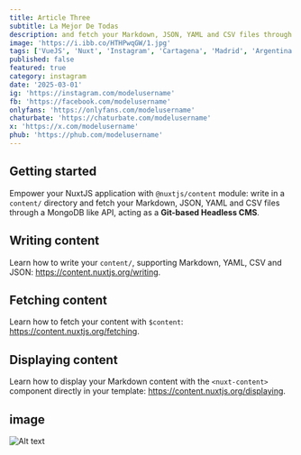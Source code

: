 ```yaml
---
title: Article Three
subtitle: La Mejor De Todas
description: and fetch your Markdown, JSON, YAML and CSV files through a MongoDB like API, acting as a Git-based Headless CMS.
image: 'https://i.ibb.co/HTHPwqGW/1.jpg'
tags: ['VueJS', 'Nuxt', 'Instagram', 'Cartagena', 'Madrid', 'Argentina']
published: false
featured: true
category: instagram
date: '2025-03-01'
ig: 'https://instagram.com/modelusername'
fb: 'https://facebook.com/modelusername'
onlyfans: 'https://onlyfans.com/modelusername'
chaturbate: 'https://chaturbate.com/modelusername'
x: 'https://x.com/modelusername'
phub: 'https://phub.com/modelusername'
---
```


## Getting started

Empower your NuxtJS application with `@nuxtjs/content` module: write in a `content/` directory and fetch your Markdown, JSON, YAML and CSV files through a MongoDB like API, acting as a **Git-based Headless CMS**.

## Writing content

Learn how to write your `content/`, supporting Markdown, YAML, CSV and JSON: https://content.nuxtjs.org/writing.

## Fetching content

Learn how to fetch your content with `$content`: https://content.nuxtjs.org/fetching.

## Displaying content

Learn how to display your Markdown content with the `<nuxt-content>` component directly in your template: https://content.nuxtjs.org/displaying.

## image

![Alt text](https://res.cloudinary.com/redfern-web/image/upload/v1599840408/redfern-dev/png/nuxt.png)
